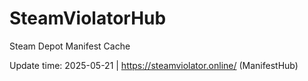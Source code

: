 # SteamViolatorHub

Steam Depot Manifest Cache

Update time: 2025-05-21 | https://steamviolator.online/ (ManifestHub)

